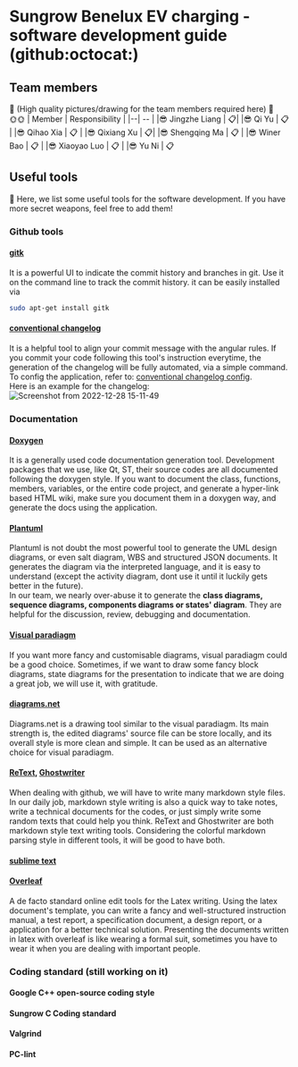 # Sungrow Benelux EV charging - software development guide (github:octocat:)

## Team members
:eyes: (High quality pictures/drawing for the team members required here) :eyes: \
:sun_with_face::sun_with_face:
| Member | Responsibility |
|--| -- |
|:sunglasses: Jingzhe Liang  | :clipboard:|
|:sunglasses: Qi Yu  | :clipboard:  |
|:sunglasses: Qihao Xia  | :clipboard:  |
|:sunglasses: Qixiang Xu   | :clipboard:|
|:sunglasses: Shengqing Ma  | :clipboard:  |
|:sunglasses: Winer Bao  | :clipboard:  |
|:sunglasses: Xiaoyao Luo   | :clipboard:  |
|:sunglasses: Yu Ni  | :clipboard:  

## Useful tools

:space_invader: Here, we list some useful tools for the software development. If you have more secret weapons, feel free to add them!
### Github tools
#### [gitk](https://git-scm.com/docs/gitk/)
It is a powerful UI to indicate the commit history and branches in git. Use it on the command line to track the commit history.
it can be easily installed via 
```bash
sudo apt-get install gitk
```
#### [conventional changelog](https://github.com/conventional-changelog/conventional-changelog)
It is a helpful tool to align your commit message with the angular rules. If you commit your code following this tool's instruction everytime, 
the generation of the changelog will be fully automated, via a simple command. To config the application, refer to: [conventional changelog config](https://www.npmjs.com/package/conventional-changelog-custom-config).\
Here is an example for the changelog:
![Screenshot from 2022-12-28 15-11-49](https://user-images.githubusercontent.com/65727493/209824976-f0f879a2-59e7-488b-9c1a-203bceb7221c.png)

### Documentation
#### [Doxygen](https://www.doxygen.nl/)
It is a generally used code documentation generation tool. Development packages that we use, like Qt, ST, their source codes are all documented following the doxygen style.
If you want to document the class, functions, members, variables, or the entire code project, and generate a hyper-link based HTML wiki, make sure you
document them in a doxygen way, and generate the docs using the application.

#### [Plantuml](https://plantuml.com/)
Plantuml is not doubt the most powerful tool to generate the UML design diagrams, or even salt diagram, WBS and structured JSON documents. It generates the diagram
via the interpreted language, and it is easy to understand (except the activity diagram, dont use it until it luckily gets better in the future). \
In our team, we nearly over-abuse it to generate the **class diagrams, sequence diagrams, components diagrams or states' diagram**. They are helpful for the 
discussion, review, debugging and documentation.

#### [Visual paradiagm](https://www.visual-paradigm.com/)
If you want more fancy and customisable diagrams, visual paradiagm could be a good choice. Sometimes, if we want to draw some fancy block diagrams, state diagrams for the
presentation to indicate that we are doing a great job, we will use it, with gratitude.

#### [diagrams.net](https://www.diagrams.net/)
Diagrams.net is a drawing tool similar to the visual paradiagm. Its main strength is, the edited diagrams' source file can be store locally, and its overall style is more clean and simple.
It can be used as an alternative choice for visual paradiagm.

#### [ReText](https://github.com/retext-project/retext), [Ghostwriter](https://ghostwriter.kde.org/)
When dealing with github, we will have to write many markdown style files. In our daily job, markdown style writing is also a quick way to take notes,
write a technical documents for the codes, or just simply write some random texts that could help you think. ReText and Ghostwriter are both markdown
style text writing tools. Considering the colorful markdown parsing style in different tools, it will be good to have both.

#### [sublime text](https://www.sublimetext.com/docs/linux_repositories.html#apt)

#### [Overleaf](https://www.overleaf.com/)
A de facto standard online edit tools for the Latex writing. Using the latex document's template, you can write a fancy and well-structured instruction manual, 
a test report, a specification document, a design report, or a application for a better technical solution. Presenting the documents written in latex with overleaf
is like wearing a formal suit, sometimes you have to wear it when you are dealing with important people.

### Coding standard (still working on it)
#### Google C++ open-source coding style
#### Sungrow C Coding standard
#### Valgrind
#### PC-lint
